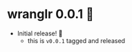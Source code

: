 # wranglr 0.0.1 :tada:

* Initial release! :partying_face:
  - this is `v0.0.1` tagged and released
